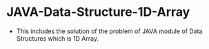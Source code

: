 # JAVA-Data-Structure-1D-Array
- This includes the solution of the problem of JAVA module of Data Structures which is 1D Array.
